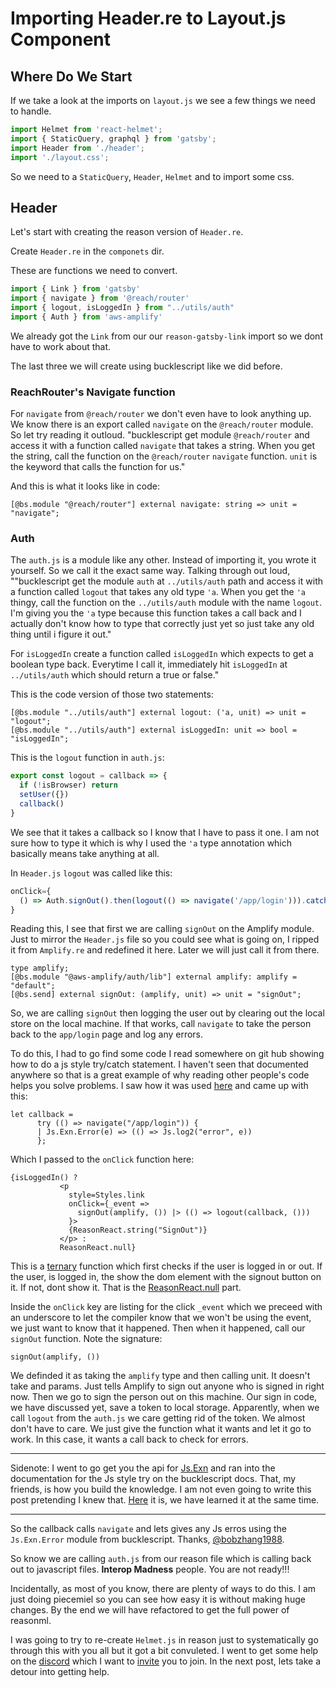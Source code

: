 # Importing Header.re to Layout.js Component

## Where Do We Start

If we take a look at the imports on `layout.js` we see a few things we need to handle.

```js
import Helmet from 'react-helmet';
import { StaticQuery, graphql } from 'gatsby';
import Header from './header';
import './layout.css';
```

So we need to a `StaticQuery`, `Header`, `Helmet` and to import some css.

## Header

Let's start with creating the reason version of `Header.re`.

Create `Header.re` in the `componets` dir.

These are functions we need to convert.
```js
import { Link } from 'gatsby'
import { navigate } from '@reach/router'
import { logout, isLoggedIn } from "../utils/auth"
import { Auth } from 'aws-amplify'
```

We already got the `Link` from our our `reason-gatsby-link` import so we dont have to work about that.

The last three we will create using bucklescript like we did before.

### ReachRouter's Navigate function

For `navigate` from `@reach/router` we don't even have to look anything up.
We know there is an export called `navigate` on the `@reach/router` module. So let try reading it outloud.
"bucklescript get module `@reach/router` and access it with a function called `navigate` that takes a string. When you get the string, call the function on the `@reach/router` `navigate` function. `unit` is the keyword that calls the function for us."

And this is what it looks like in code:

```reason
[@bs.module "@reach/router"] external navigate: string => unit = "navigate";
```

### Auth

The `auth.js` is a module like any other. Instead of importing it, you wrote it yourself. So we call it the exact same way. Talking through out loud,
""bucklescript get the module `auth` at `../utils/auth` path and access it with a function called `logout` that takes any old type `'a`. When you get the `'a` thingy, call the function on the `../utils/auth` module with the name `logout`. I'm giving you the `'a` type because this function takes a call back and I actually don't know how to type that correctly just yet so just take any old thing until i figure it out."

For `isLoggedIn` create a function called `isLoggedIn` which expects to get  a boolean type back. Everytime I call it, immediately hit `isLoggedIn` at `../utils/auth` which should return a true or false."

This is the code version of those two statements:

```reason
[@bs.module "../utils/auth"] external logout: ('a, unit) => unit = "logout";
[@bs.module "../utils/auth"] external isLoggedIn: unit => bool = "isLoggedIn";
```

This is the `logout` function in `auth.js`:

```js
export const logout = callback => {
  if (!isBrowser) return
  setUser({})
  callback()
}
```

We see that it takes a callback so I know that I have to pass it one. I am not sure how to type it which is why I used the `'a` type annotation which basically means take anything at all.

In `Header.js` `logout` was called like this:

```js
onClick={
  () => Auth.signOut().then(logout(() => navigate('/app/login'))).catch(err => console.log('eror:', err))
}
```

Reading this, I see that first we are calling `signOut` on the Amplify module. Just to mirror the `Header.js` file so you could see what is going on, I ripped it from `Amplify.re` and redefined it here. Later we will just call it from there.

```reason
type amplify;
[@bs.module "@aws-amplify/auth/lib"] external amplify: amplify = "default";
[@bs.send] external signOut: (amplify, unit) => unit = "signOut";
```

So, we are calling `signOut` then logging the user out by clearing out the local store on the local machine. If that works, call `navigate` to take the person back to the `app/login` page and log any errors.

To do this, I had to go find some code I read somewhere on git hub showing how to do a js style try/catch statement. I haven't seen that documented anywhere so that is a great example of why reading other people's code helps you solve problems. I saw how it was used [here](https://github.com/xodio/xod/blob/ff7cd119660afbf4b0ea62dddff55f5087d8f150/packages/xod-tabtest/src/Tabtest.re#L87-L90) and came up with this:

```reason
let callback =
      try (() => navigate("/app/login")) {
      | Js.Exn.Error(e) => (() => Js.log2("error", e))
      };
```

Which I passed to the `onClick` function here:

```reason
{isLoggedIn() ?
           <p
             style=Styles.link
             onClick={_event =>
               signOut(amplify, ()) |> (() => logout(callback, ()))
             }>
             {ReasonReact.string("SignOut")}
           </p> :
           ReasonReact.null}
```

This is a [ternary](https://reasonml.github.io/reason-react/docs/en/ternary-shortcut#docsNav) function which first checks if the user is logged in or out. If the user, is logged in, the show the dom element with the signout button on it. If not, dont show it. That is the [ReasonReact.null](https://reasonml.github.io/reason-react/docs/en/render#docsNav) part.

Inside the `onClick` key are listing for the click `_event` which we preceed with an underscore to let the compiler know that we won't be using the event, we just want to know that it happened. Then when it happened, call our `signOut` function. Note the signature:

```reason
signOut(amplify, ())
```

We definded it as taking the `amplify` type and then calling unit. It doesn't take and params. Just tells Amplify to sign out anyone who is signed in right now. Then we go to sign the person out on this machine. Our sign in code, we have discussed yet, save a token to local storage. Apparently, when we call `logout` from the `auth.js` we care getting rid of the token. We almost don't have to care. We just give the function what it wants and let it go to work. In this case, it wants a call back to check for errors.

**********
Sidenote: I went to go get you the api for [Js.Exn](https://bucklescript.github.io/bucklescript/api/Js.Exn.html) and ran into the documentation for the Js style try on the bucklescript docs. That, my friends, is how you build the knowledge. I am not even going to write this post pretending I knew that. [Here](https://bucklescript.github.io/docs/en/exceptions#docsNav) it is, we have learned it at the same time.
***********

So the callback calls `navigate` and lets gives any Js erros using the `Js.Exn.Error` module from bucklescript. Thanks, [@bobzhang1988](https://twitter.com/bobzhang1988).

So know we are calling `auth.js` from our reason file which is calling back out to javascript files. **Interop Madness** people. You are not ready!!!

Incidentally, as most of you know, there are plenty of ways to do this. I am just doing piecemiel so you can see how easy it is without making huge changes. By the end we will have refactored to get the full power of reasonml.

I was going to try to re-create `Helmet.js` in reason just to systematically go through this with you all but it got a bit convuleted. I went to get some help on the [discord](https://discordapp.com/channels/235176658175262720/235176658175262720) which I want to [invite](https://discord.gg/vt3FzA3) you to join. In the next post, lets take a detour into getting help.